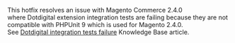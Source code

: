 This hotfix resolves an issue with Magento Commerce 2.4.0  
where Dotdigital extension integration tests are failing because they are not compatible with PHPUnit 9 which is used for Magento 2.4.0.  
See [Dotdigital integration tests failure](https://support.magento.com/hc/en-us/articles/360046906191) Knowledge Base article.

